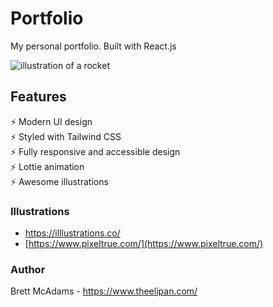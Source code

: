 # Portfolio
My personal portfolio. Built with React.js

<img src="https://user-images.githubusercontent.com/38120176/103391531-f435cf00-4ae7-11eb-864b-7f1ae0289747.png" alt="illustration of a rocket"/>

## Features

⚡️ Modern UI design \
⚡️ Styled with Tailwind CSS\
⚡️ Fully responsive and accessible design\
⚡️ Lottie animation\
⚡️ Awesome illustrations 


### Illustrations

- [https://illlustrations.co/ ](https://illlustrations.co/)
- [https://www.pixeltrue.com/](https://www.pixeltrue.com/)

### Author

   Brett McAdams - https://www.theelipan.com/
